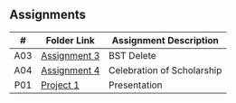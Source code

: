 ## Assignments

|  #  | Folder Link | Assignment Description |
| :-: | ----------- | ---------------------- |
|  A03  | [Assignment 3](https://github.com/jackleary271/3013-Algorithms/tree/main/Assignments/A03) | BST Delete |
|  A04  | [Assignment 4](https://github.com/jackleary271/3013-Algorithms/tree/main/Assignments/A04) | Celebration of Scholarship |
|  P01  | [Project 1](https://github.com/jackleary271/3013-Algorithms/tree/main/Assignments/P01) | Presentation |

